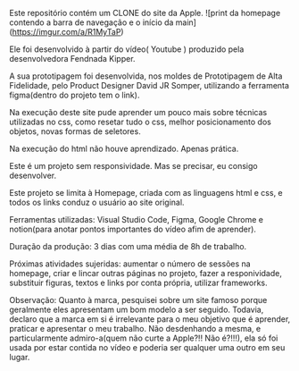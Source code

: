 Este repositório contém um CLONE do site da Apple.
![print da homepage contendo a barra de navegação e o início da main] (https://imgur.com/a/R1MyTaP)

Ele foi desenvolvido à partir do vídeo( Youtube ) produzido pela desenvolvedora Fendnada Kipper.

A sua prototipagem foi desenvolvida, nos moldes de Prototipagem de Alta Fidelidade, pelo Product Designer David JR Somper, utilizando a ferramenta figma(dentro do projeto tem o link).

Na execução deste site pude aprender um pouco mais sobre técnicas utilizadas no css, como resetar tudo o css, melhor posicionamento dos objetos, novas formas de seletores.

Na execução do html não houve aprendizado. Apenas prática.

Este é um projeto sem responsividade. Mas se precisar, eu consigo desenvolver.

Este projeto se limita à Homepage, criada com as linguagens html e css, e todos os links conduz o usuário ao site original.

Ferramentas utilizadas: Visual Studio Code, Figma, Google Chrome e notion(para anotar pontos importantes do vídeo afim de aprender).

Duração da produção: 3 dias com uma média de 8h de trabalho.

Próximas atividades sujeridas: aumentar o número de sessões na homepage, criar e lincar outras páginas no projeto, fazer a responividade, substituir figuras, textos e links por conta própria, utilizar frameworks.

Observação: Quanto à marca, pesquisei sobre um site famoso porque geralmente eles  apresentam um bom modelo a ser seguido. Todavia, declaro que a marca em si é irrelevante para o meu objetivo que é aprender, praticar e apresentar o meu trabalho. Não desdenhando a mesma, e particularmente admiro-a(quem não curte a Apple?!! Não é?!!!), ela só foi usada por estar contida no vídeo e poderia ser qualquer uma outro em seu lugar.
